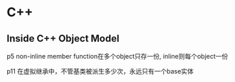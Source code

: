 # C++
## Inside C++ Object Model
p5 non-inline member function在多个object只存一份, inline则每个object一份

p11 在虚拟继承中，不管基类被派生多少次，永远只有一个base实体

